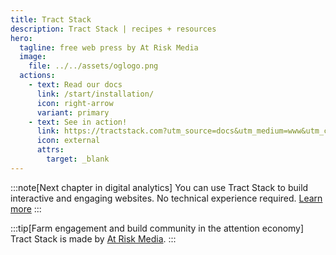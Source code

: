 ```yaml
---
title: Tract Stack
description: Tract Stack | recipes + resources
hero:
  tagline: free web press by At Risk Media
  image:
    file: ../../assets/oglogo.png
  actions:
    - text: Read our docs
      link: /start/installation/
      icon: right-arrow
      variant: primary
    - text: See in action!
      link: https://tractstack.com?utm_source=docs&utm_medium=www&utm_campaign=starlight
      icon: external
      attrs:
        target: _blank
---
```


:::note[Next chapter in digital analytics]
You can use Tract Stack to build interactive and engaging websites. No technical experience required. [Learn more](/concepts/tractstack/)
:::

:::tip[Farm engagement and build community in the attention economy]
Tract Stack is made by [At Risk Media](https://atriskmedia.com?utm_source=docs&utm_medium=www&utm_campaign=starlight).
:::
